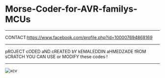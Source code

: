 # Morse-Coder-for-AVR-familys-MCUs
**********************************************************************
CONTACT:https://www.facebook.com/profile.php?id=100007694868169
*************************************************************************
 pROJECT cODED aND cREATED bY kEMALEDDIN aHMEDZADE fROM sCRATCH 
 YOU CAN  USE or MODIFY these codes !

*************************************************

![xcv](https://user-images.githubusercontent.com/39130214/44625698-259aa080-a918-11e8-93b5-d95d29b73a55.gif)
